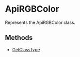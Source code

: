 # ApiRGBColor

Represents the ApiRGBColor class.

## Methods

- [GetClassType](./Methods/GetClassType.md)
